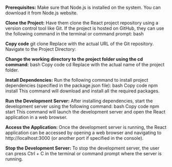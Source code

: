 **Prerequisites:**
Make sure that Node.js is installed on the system. You can download it from Node.js website.

**Clone the Project:**
Have them clone the React project repository using a version control tool like Git. If the project is hosted on GitHub, they can use the following command in the terminal or command prompt:
bash

**Copy code**
git clone <repository-url>
Replace <repository-url> with the actual URL of the Git repository.
Navigate to the Project Directory:

**Change the working directory to the project folder using the cd command:**
bash
Copy code
cd <project-folder>
Replace <project-folder> with the actual name of the project folder.

**Install Dependencies:**
Run the following command to install project dependencies (specified in the package.json file):
bash
Copy code
npm install
This command will download and install all the required packages.

**Run the Development Server:**
After installing dependencies, start the development server using the following command:
bash
Copy code
npm start
This command will launch the development server and open the React application in a web browser.

**Access the Application:**
Once the development server is running, the React application can be accessed by opening a web browser and navigating to http://localhost:3000 (or another port if specified in the console).

**Stop the Development Server:**
To stop the development server, the user can press Ctrl + C in the terminal or command prompt where the server is running.



